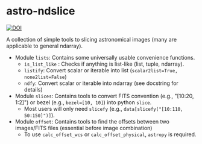 # astro-ndslice

[![DOI](https://zenodo.org/badge/601666411.svg)](https://zenodo.org/badge/latestdoi/601666411)

A collection of simple tools to slicing astronomical images (many are applicable to general ndarray).

* Module `lists`: Contains some universally usable convenience functions.
  * `is_list_like` : Checks if anything is list-like (list, tuple, ndarray).
  * `listify`: Convert scalar or iterable into list (``scalar2list=True, none2list=False``)
  * `ndfy`: Convert scalar or iterable into ndarray (see docstring for details)
* Module `slices`: Contains tools to convert FITS convention (e.g., "[10:20, 1:2]") or bezel (e.g., `bezel=[10, 10]`) into python `slice`.
  * Most users will only need `slicefy` (e.g., ``data[slicefy("[10:110, 50:150]")]``).
* Module `offset`: Contains tools to find the offsets between two images/FITS files (essential before image combination)
  * To use `calc_offset_wcs` or `calc_offset_physical`, `astropy` is required.